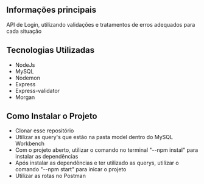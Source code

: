 ## Informações principais

API de Login, utilizando validações e tratamentos de erros adequados para cada situação

## Tecnologias Utilizadas
- NodeJs
- MySQL
- Nodemon
- Express
- Express-validator
- Morgan

## Como Instalar o Projeto
- Clonar esse repositório
- Utilizar as query's que estão na pasta model dentro do MySQL Workbench
- Com o projeto aberto, utilizar o comando no terminal "--npm instal" para instalar as dependências
- Após instalar as dependências e ter utilizado as querys, utilizar o comando "--npm start" para inicar o projeto
- Utilizar as rotas no Postman
